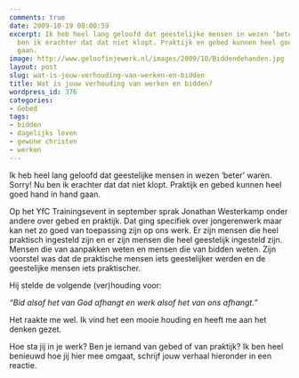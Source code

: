 ```yaml
---
comments: true
date: 2009-10-19 08:00:59
excerpt: Ik heb heel lang geloofd dat geestelijke mensen in wezen ‘beter’ waren. Nu
  ben ik erachter dat dat niet klopt. Praktijk en gebed kunnen heel goed hand in hand
  gaan.
image: http://www.geloofinjewerk.nl/images/2009/10/Biddendehanden.jpg
layout: post
slug: wat-is-jouw-verhouding-van-werken-en-bidden
title: Wat is jouw verhouding van werken en bidden?
wordpress_id: 376
categories:
- Gebed
tags:
- bidden
- dagelijks leven
- gewone christen
- werken
---
```


Ik heb heel lang geloofd dat geestelijke mensen in wezen ‘beter’ waren. Sorry! Nu ben ik erachter dat dat niet klopt. Praktijk en gebed kunnen heel goed hand in hand gaan.

Op het YfC Trainingsevent in september sprak Jonathan Westerkamp onder andere over gebed en praktijk. Dat ging specifiek over jongerenwerk maar kan net zo goed van toepassing zijn op ons werk. Er zijn mensen die heel praktisch ingesteld zijn en er zijn mensen die heel geestelijk ingesteld zijn. Mensen die van aanpakken weten en mensen die van bidden weten. Zijn voorstel was dat de praktische mensen iets geestelijker werden en de geestelijke mensen iets praktischer.

Hij stelde de volgende (ver)houding voor:

_“Bid alsof het van God afhangt en werk alsof het van ons afhangt.”_

Het raakte me wel. Ik vind het een mooie houding en heeft me aan het denken gezet. 

Hoe sta jij in je werk? Ben je iemand van gebed of van praktijk? Ik ben heel benieuwd hoe jij hier mee omgaat, schrijf jouw verhaal hieronder in een reactie.
